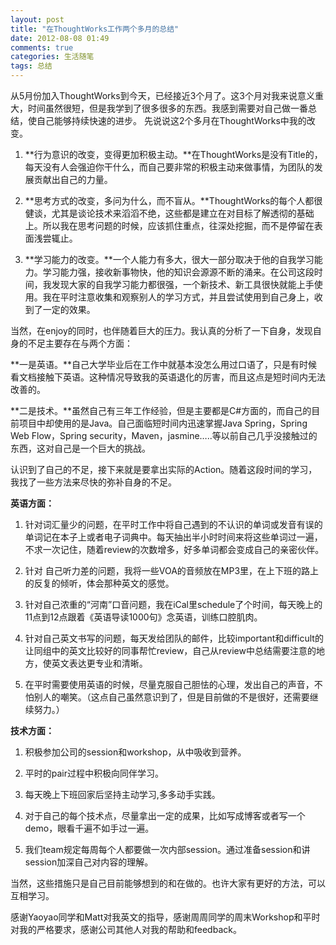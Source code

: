```yaml
---
layout: post
title: "在ThoughtWorks工作两个多月的总结"
date: 2012-08-08 01:49
comments: true
categories: 生活随笔
tags: 总结
---
```


从5月份加入ThoughtWorks到今天，已经接近3个月了。这3个月对我来说意义重大，时间虽然很短，但是我学到了很多很多的东西。我感到需要对自己做一番总结，使自己能够持续快速的进步。
先说说这2个多月在ThoughtWorks中我的改变。

1. **行为意识的改变，变得更加积极主动。**在ThoughtWorks是没有Title的，每天没有人会强迫你干什么，而自己要非常的积极主动来做事情，为团队的发展贡献出自己的力量。

2. **思考方式的改变，多问为什么，而不盲从。**ThoughtWorks的每个人都很健谈，尤其是谈论技术来滔滔不绝，这些都是建立在对目标了解透彻的基础上。所以我在思考问题的时候，应该抓住重点，往深处挖掘，而不是停留在表面浅尝辄止。

3. **学习能力的改变。**一个人能力有多大，很大一部分取决于他的自我学习能力。学习能力强，接收新事物快，他的知识会源源不断的涌来。在公司这段时间，我发现大家的自我学习能力都很强，一个新技术、新工具很快就能上手使用。我在平时注意收集和观察别人的学习方式，并且尝试使用到自己身上，收到了一定的效果。
 
当然，在enjoy的同时，也伴随着巨大的压力。我认真的分析了一下自身，发现自身的不足主要存在与两个方面：

**一是英语。**自己大学毕业后在工作中就基本没怎么用过口语了，只是有时候看文档接触下英语。这种情况导致我的英语退化的厉害，而且这点是短时间内无法改善的。

**二是技术。**虽然自己有三年工作经验，但是主要都是C#方面的，而自己的目前项目中却使用的是Java。自己面临短时间内迅速掌握Java Spring，Spring Web Flow，Spring security，Maven，jasmine…..等以前自己几乎没接触过的东西，这对自己是一个巨大的挑战。
 
认识到了自己的不足，接下来就是要拿出实际的Action。随着这段时间的学习，我找了一些方法来尽快的弥补自身的不足。

**英语方面：**

1. 针对词汇量少的问题，在平时工作中将自己遇到的不认识的单词或发音有误的单词记在本子上或者电子词典中。每天抽出半小时时间来将这些单词过一遍，不求一次记住，随着review的次数增多，好多单词都会变成自己的亲密伙伴。

2. 针对
自己听力差的问题，我将一些VOA的音频放在MP3里，在上下班的路上的反复的倾听，体会那种英文的感觉。

3. 针对自己浓重的“河南”口音问题，我在iCal里schedule了个时间，每天晚上的11点到12点跟着《英语导读1000句》念英语，训练口腔肌肉。

4. 针对自己英文书写的问题，每天发给团队的邮件，比较important和difficult的让同组中的英文比较好的同事帮忙review，自己从review中总结需要注意的地方，使英文表达更专业和清晰。
5. 在平时需要使用英语的时候，尽量克服自己胆怯的心理，发出自己的声音，不怕别人的嘲笑。（这点自己虽然意识到了，但是目前做的不是很好，还需要继续努力。）
 

**技术方面：**

1. 积极参加公司的session和workshop，从中吸收到营养。

2. 平时的pair过程中积极向同伴学习。

3. 每天晚上下班回家后坚持主动学习,多多动手实践。

4. 对于自己的每个技术点，尽量拿出一定的成果，比如写成博客或者写一个demo，眼看千遍不如手过一遍。

5. 我们team规定每周每个人都要做一次内部session。通过准备session和讲session加深自己对内容的理解。
 
当然，这些措施只是自己目前能够想到的和在做的。也许大家有更好的方法，可以互相学习。

感谢Yaoyao同学和Matt对我英文的指导，感谢周周同学的周末Workshop和平时对我的严格要求，感谢公司其他人对我的帮助和feedback。